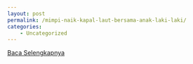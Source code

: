 ```yaml
---
layout: post
permalink: /mimpi-naik-kapal-laut-bersama-anak-laki-laki/
categories:
    - Uncategorized
---
```


[Baca Selengkapnya](/02)